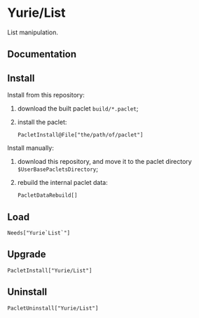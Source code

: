 # Yurie/List

List manipulation.

## Documentation

## Install

Install from this repository:

1. download the built paclet `build/*.paclet`;

2. install the paclet:

    ``` wl
    PacletInstall@File["the/path/of/paclet"]
    ```

Install manually:

1. download this repository, and move it to the paclet directory `$UserBasePacletsDirectory`;

2. rebuild the internal paclet data:

    ``` wl
    PacletDataRebuild[]
    ```

## Load

``` wl
Needs["Yurie`List`"]
```

## Upgrade

``` wl
PacletInstall["Yurie/List"]
```

## Uninstall

``` wl
PacletUninstall["Yurie/List"]
```
